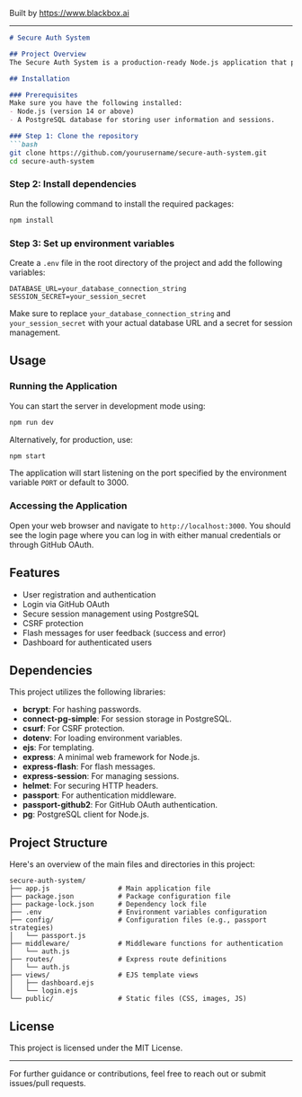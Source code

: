 
Built by https://www.blackbox.ai

---

```markdown
# Secure Auth System

## Project Overview
The Secure Auth System is a production-ready Node.js application that provides an authentication framework with support for both manual login and OAuth via GitHub. This system is designed to handle user sessions securely and includes protection mechanisms against CSRF attacks.

## Installation

### Prerequisites
Make sure you have the following installed:
- Node.js (version 14 or above)
- A PostgreSQL database for storing user information and sessions.

### Step 1: Clone the repository
```bash
git clone https://github.com/yourusername/secure-auth-system.git
cd secure-auth-system
```

### Step 2: Install dependencies
Run the following command to install the required packages:
```bash
npm install
```

### Step 3: Set up environment variables
Create a `.env` file in the root directory of the project and add the following variables:
```
DATABASE_URL=your_database_connection_string
SESSION_SECRET=your_session_secret
```
Make sure to replace `your_database_connection_string` and `your_session_secret` with your actual database URL and a secret for session management.

## Usage

### Running the Application
You can start the server in development mode using:
```bash
npm run dev
```
Alternatively, for production, use:
```bash
npm start
```
The application will start listening on the port specified by the environment variable `PORT` or default to 3000.

### Accessing the Application
Open your web browser and navigate to `http://localhost:3000`. You should see the login page where you can log in with either manual credentials or through GitHub OAuth.

## Features
- User registration and authentication
- Login via GitHub OAuth
- Secure session management using PostgreSQL
- CSRF protection
- Flash messages for user feedback (success and error)
- Dashboard for authenticated users

## Dependencies
This project utilizes the following libraries:
- **bcrypt**: For hashing passwords.
- **connect-pg-simple**: For session storage in PostgreSQL.
- **csurf**: For CSRF protection.
- **dotenv**: For loading environment variables.
- **ejs**: For templating.
- **express**: A minimal web framework for Node.js.
- **express-flash**: For flash messages.
- **express-session**: For managing sessions.
- **helmet**: For securing HTTP headers.
- **passport**: For authentication middleware.
- **passport-github2**: For GitHub OAuth authentication.
- **pg**: PostgreSQL client for Node.js.

## Project Structure
Here's an overview of the main files and directories in this project:

```
secure-auth-system/
├── app.js                 # Main application file
├── package.json           # Package configuration file
├── package-lock.json      # Dependency lock file
├── .env                   # Environment variables configuration
├── config/                # Configuration files (e.g., passport strategies)
│   └── passport.js
├── middleware/            # Middleware functions for authentication
│   └── auth.js
├── routes/                # Express route definitions
│   └── auth.js
├── views/                 # EJS template views
│   ├── dashboard.ejs
│   └── login.ejs
└── public/                # Static files (CSS, images, JS)
```

## License
This project is licensed under the MIT License.

---

For further guidance or contributions, feel free to reach out or submit issues/pull requests.
```
